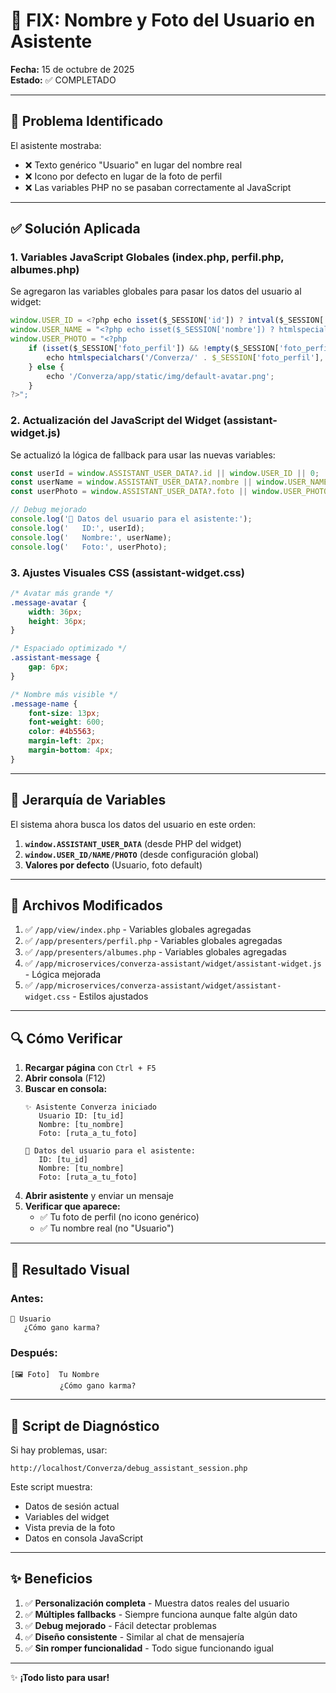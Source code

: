 # 🔧 FIX: Nombre y Foto del Usuario en Asistente

**Fecha:** 15 de octubre de 2025  
**Estado:** ✅ COMPLETADO

---

## 🐛 Problema Identificado

El asistente mostraba:
- ❌ Texto genérico "Usuario" en lugar del nombre real
- ❌ Icono por defecto en lugar de la foto de perfil
- ❌ Las variables PHP no se pasaban correctamente al JavaScript

---

## ✅ Solución Aplicada

### 1. **Variables JavaScript Globales** (index.php, perfil.php, albumes.php)

Se agregaron las variables globales para pasar los datos del usuario al widget:

```javascript
window.USER_ID = <?php echo isset($_SESSION['id']) ? intval($_SESSION['id']) : 0; ?>;
window.USER_NAME = "<?php echo isset($_SESSION['nombre']) ? htmlspecialchars($_SESSION['nombre'], ENT_QUOTES) : 'Usuario'; ?>";
window.USER_PHOTO = "<?php 
    if (isset($_SESSION['foto_perfil']) && !empty($_SESSION['foto_perfil'])) {
        echo htmlspecialchars('/Converza/' . $_SESSION['foto_perfil'], ENT_QUOTES);
    } else {
        echo '/Converza/app/static/img/default-avatar.png';
    }
?>";
```

### 2. **Actualización del JavaScript del Widget** (assistant-widget.js)

Se actualizó la lógica de fallback para usar las nuevas variables:

```javascript
const userId = window.ASSISTANT_USER_DATA?.id || window.USER_ID || 0;
const userName = window.ASSISTANT_USER_DATA?.nombre || window.USER_NAME || 'Usuario';
const userPhoto = window.ASSISTANT_USER_DATA?.foto || window.USER_PHOTO || '/Converza/app/static/img/default-avatar.png';

// Debug mejorado
console.log('🤖 Datos del usuario para el asistente:');
console.log('   ID:', userId);
console.log('   Nombre:', userName);
console.log('   Foto:', userPhoto);
```

### 3. **Ajustes Visuales CSS** (assistant-widget.css)

```css
/* Avatar más grande */
.message-avatar {
    width: 36px;
    height: 36px;
}

/* Espaciado optimizado */
.assistant-message {
    gap: 6px;
}

/* Nombre más visible */
.message-name {
    font-size: 13px;
    font-weight: 600;
    color: #4b5563;
    margin-left: 2px;
    margin-bottom: 4px;
}
```

---

## 🎯 Jerarquía de Variables

El sistema ahora busca los datos del usuario en este orden:

1. **`window.ASSISTANT_USER_DATA`** (desde PHP del widget)
2. **`window.USER_ID/NAME/PHOTO`** (desde configuración global)
3. **Valores por defecto** (Usuario, foto default)

---

## 📁 Archivos Modificados

1. ✅ `/app/view/index.php` - Variables globales agregadas
2. ✅ `/app/presenters/perfil.php` - Variables globales agregadas
3. ✅ `/app/presenters/albumes.php` - Variables globales agregadas
4. ✅ `/app/microservices/converza-assistant/widget/assistant-widget.js` - Lógica mejorada
5. ✅ `/app/microservices/converza-assistant/widget/assistant-widget.css` - Estilos ajustados

---

## 🔍 Cómo Verificar

1. **Recargar página** con `Ctrl + F5`
2. **Abrir consola** (F12)
3. **Buscar en consola:**
   ```
   ✨ Asistente Converza iniciado
      Usuario ID: [tu_id]
      Nombre: [tu_nombre]
      Foto: [ruta_a_tu_foto]
   
   🤖 Datos del usuario para el asistente:
      ID: [tu_id]
      Nombre: [tu_nombre]
      Foto: [ruta_a_tu_foto]
   ```
4. **Abrir asistente** y enviar un mensaje
5. **Verificar que aparece:**
   - ✅ Tu foto de perfil (no icono genérico)
   - ✅ Tu nombre real (no "Usuario")

---

## 🎨 Resultado Visual

### Antes:
```
👤 Usuario
   ¿Cómo gano karma?
```

### Después:
```
[🖼️ Foto]  Tu Nombre
           ¿Cómo gano karma?
```

---

## 🐛 Script de Diagnóstico

Si hay problemas, usar:
```
http://localhost/Converza/debug_assistant_session.php
```

Este script muestra:
- Datos de sesión actual
- Variables del widget
- Vista previa de la foto
- Datos en consola JavaScript

---

## ✨ Beneficios

1. ✅ **Personalización completa** - Muestra datos reales del usuario
2. ✅ **Múltiples fallbacks** - Siempre funciona aunque falte algún dato
3. ✅ **Debug mejorado** - Fácil detectar problemas
4. ✅ **Diseño consistente** - Similar al chat de mensajería
5. ✅ **Sin romper funcionalidad** - Todo sigue funcionando igual

---

✨ **¡Todo listo para usar!**
